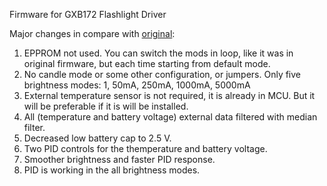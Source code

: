 Firmware for GXB172 Flashlight Driver

Major changes in compare with [original](https://github.com/loneoceans/gxb172-attiny841 "loneoceans/gxb172-attiny841"):
1. EPPROM not used.
  You can switch the mods in loop, like it was in original firmware, but each time starting from default mode.
2. No candle mode or some other configuration, or jumpers.
  Only five brightness  modes: 1, 50mA, 250mA, 1000mA, 5000mA
3. External temperature sensor is not required, it is already in MCU.
  But it will be preferable if it is will be installed.
4. All (temperature and battery voltage) external data filtered with median filter.
5. Decreased low battery cap to 2.5 V. 
6. Two PID controls for the themperature and battery voltage.
7. Smoother brightness and faster PID response.
8. PID is working in the all brightness modes.

